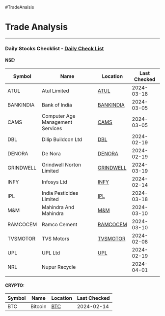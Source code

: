 #TradeAnalsis
# Trade Analysis

---
### Daily Stocks Checklist - [Daily Check List](_daily_checklist/Daily%20Check%20List.md)

#### NSE:

| Symbol    | Name                             | Location                            | Last Checked |
| --------- | -------------------------------- | ----------------------------------- | ------------ |
| ATUL      | Atul Limited                     | [ATUL](ATUL/ATUL.md)                | 2024-03-18   |
| BANKINDIA | Bank of India                    | [BANKINDIA](BANKINDIA/BANKINDIA.md) | 2024-03-05   |
| CAMS      | Computer Age Management Services | [CAMS](CAMS/CAMS.md)                | 2024-03-05   |
| DBL       | Dilip Buildcon Ltd               | [DBL](DBL/DBL.md)                   | 2024-02-19   |
| DENORA    | De Nora                          | [DENORA](DENORA/DENORA.md)          | 2024-02-19   |
| GRINDWELL | Grindwell Norton Limited         | [GRINDWELL](GRINDWELL/GRINDWELL.md) | 2024-03-19   |
| INFY      | Infosys Ltd                      | [INFY](INFY/INFY.md)                | 2024-02-14   |
| IPL       | India Pesticides Limited         | [IPL](IPL/IPL.md)                   | 2024-03-18   |
| M&M       | Mahindra And Mahindra            | [M&M](M&M/M&M.md)                   | 2024-03-10   |
| RAMCOCEM  | Ramco Cement                     | [RAMCOCEM](RAMCOCEM/RAMCOCEM.md)    | 2024-03-10   |
| TVSMOTOR  | TVS Motors                       | [TVSMOTOR](TVSMOTOR/TVSMOTOR.md)    | 2024-02-08   |
| UPL       | UPL Ltd                          | [UPL](UPL/UPL.md)                   | 2024-02-19   |
| NRL       | Nupur Recycle                    |                                     | 2024-04-01   |
|           |                                  |                                     |              |

#### CRYPTO:
| Symbol | Name    | Location          | Last Checked |
| ------ | ------- | ----------------- | ------------ |
| BTC    | Bitcoin | [BTC](BTC/BTC.md) | 2024-02-14   |
